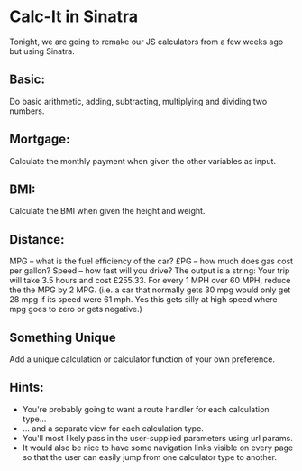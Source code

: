 # Calc-It in Sinatra
Tonight, we are going to remake our JS calculators from a few weeks ago but using Sinatra.
## Basic:
Do basic arithmetic, adding, subtracting, multiplying and dividing two numbers. 
## Mortgage:
Calculate the monthly payment when given the other variables as input.
## BMI:
Calculate the BMI when given the height and weight.
## Distance:
MPG – what is the fuel efficiency of the car? £PG – how much does gas cost per gallon? 
Speed – how fast will you drive?
The output is a string: Your trip will take 3.5 hours and cost £255.33.
For every 1 MPH over 60 MPH, reduce the the MPG by 2 MPG. (i.e. a car that normally gets 30 mpg would only get 28 mpg if its speed were 61 mph. Yes this gets silly at high speed where mpg goes to zero or gets negative.)
## Something Unique
Add a unique calculation or calculator function of your own preference.
## Hints:
* You're probably going to want a route handler for each calculation type...
* ... and a separate view for each calculation type.
* You'll most likely pass in the user-supplied parameters using url params.
* It would also be nice to have some navigation links visible on every page so that the user can easily jump from one calculator type to another.

